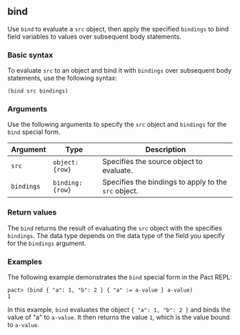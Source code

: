 ## bind

Use `bind` to evaluate a `src` object, then apply the specified `bindings` to bind field variables to values over subsequent body statements.

### Basic syntax

To evaluate `src` to an object and bind it with `bindings` over subsequent body statements, use the following syntax:

```pact
(bind src bindings)
```

### Arguments

Use the following arguments to specify the `src` object and `bindings` for the `bind` special form.

| Argument | Type | Description |
| --- | --- | --- |
| `src` | `object:{row}` | Specifies the source object to evaluate. |
| `bindings` | `binding:{row}` | Specifies the bindings to apply to the `src` object. |

### Return values

The `bind` returns the result of evaluating the `src` object with the specifies `bindings`.
The data type depends on the data type of the field you specify for the `bindings` argument.

### Examples

The following example demonstrates the `bind` special form in the Pact REPL:

```pact
pact> (bind { "a": 1, "b": 2 } { "a" := a-value } a-value)
1
```

In this example, `bind` evaluates the object `{ "a": 1, "b": 2 }` and binds the value of "a" to `a-value`. It then returns the value `1`, which is the value bound to `a-value`.
